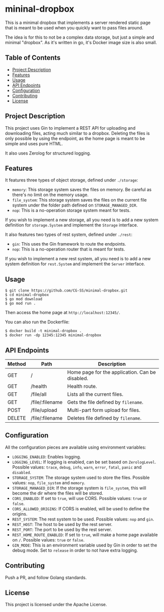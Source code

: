 # mininal-dropbox

This is a minimal dropbox that implements a server rendered static page that is meant to be used when you quickly want
to pass files around.

The idea is for this to not be a complex data storage, but just a simple and minimal "dropbox". As it's written in go,
it's Docker image size is also small.

## Table of Contents

- [Project Description](#project-description)
- [Features](#features)
- [Usage](#usage)
- [API Endpoints](#api-endpoints)
- [Configuration](#configuration)
- [Contributing](#contributing)
- [License](#license)

## Project Description

This project uses Gin to implement a REST API for uploading and downloading files, acting much similar to a dropbox.
Deleting the files is only possible by using the endpoint, as the home page is meant to be simple and uses pure HTML.

It also uses Zerolog for structured logging.

## Features

It features three types of object storage, defined under `./storage`:

- `memory`: This storage system saves the files on memory. Be careful as there's no limit on the memory usage.
- `file_system`: This storage system saves the files on the current file system under the folder path defined on
  `STORAGE_MANAGED_DIR`.
- `nop`: This is a no-operation storage system meant for tests.

If you wish to implement a new storage, all you need is to add a new system definition for `storage.System` and
implement the `Storage` interface.

It also features two types of rest system, defined under `./rest`:

- `gin`: This uses the Gin framework to route the endpoints.
- `nop`: This is a no-operation router that is meant for tests.

If you wish to implement a new rest system, all you need is to add a new system definition for `rest.System` and
implement the `Server` interface.

## Usage

```shell
$ git clone https://github.com/CG-SS/minimal-dropbox.git
$ cd minimal-dropbox
$ go mod download
$ go mod run .
```

Then access the home page at `http://localhost:12345/`.

You can also run the Dockerfile:

```shell
$ docker build -t minimal-dropbox .
$ docker run -dp 12345:12345 minimal-dropbox
```

## API Endpoints

| Method | Path            | Description                                     |
|--------|-----------------|-------------------------------------------------|
| GET    | /               | Home page for the application. Can be disabled. |
| GET    | /health         | Health route.                                   |
| GET    | /file/all       | Lists all the current files.                    |
| GET    | /file/:filename | Gets the file defined by `filename`.            |
| POST   | /file/upload    | Multi-part form upload for files.               |
| DELETE | /file/:filename | Deletes file defined by `filename`.             |

## Configuration

All the configuration pieces are available using environment variables:

- `LOGGING_ENABLED`: Enables logging.
- `LOGGING_LEVEL`: If logging is enabled, can be set based on `ZerologLevel`. Possible values: `trace`, `debug`, `info`,
  `warn`, `error`, `fatal`, `panic` and `disabled`.
- `STORAGE_SYSTEM`: The storage system used to store the files. Possible values: `nop`, `file_system` and `memory`.
- `STORAGE_MANAGED_DIR`: If the storage system is `file_system`, this will become the dir where the files will be
  stored.
- `CORS_ENABLED`: If set to `true`, will use CORS. Possible values: `true` or `false`.
- `CORS_ALLOWED_ORIGINS`: If CORS is enabled, will be used to define the origins.
- `REST_SYSTEM`: The rest system to be used. Possible values: `nop` and `gin`.
- `REST_HOST`: The host to be used by the rest server.
- `REST_PORT`: The port to be used by the rest server.
- `REST_HOME_ROUTE_ENABLED`: If set to `true`, will make a home page available on `/`. Possible values: `true` or
  `false`.
- `GIN_MODE`: This is an environment variable used by Gin in order to set the debug mode. Set to `release` in order to
  not have extra logging.

## Contributing

Push a PR, and follow Golang standards.

## License

This project is licensed under the Apache License.